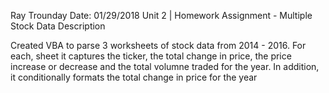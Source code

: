 Ray Trounday
Date: 01/29/2018
Unit 2 | Homework Assignment - Multiple Stock Data
Description

Created VBA to parse 3 worksheets of stock data from 2014 - 2016.  For each, sheet it captures the ticker, the total change in price, the price
increase or decrease and the total volumne traded for the year.  In addition, it conditionally formats the total change in price for the year
